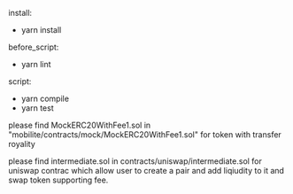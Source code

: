 install:
  - yarn install

before_script:
  - yarn lint

script:
  - yarn compile
  - yarn test

please find MockERC20WithFee1.sol in "mobilite/contracts/mock/MockERC20WithFee1.sol" for token with transfer royality 

please find intermediate.sol in contracts/uniswap/intermediate.sol for uniswap contrac which allow user to create a pair and add liqiudity to it and swap token supporting fee.